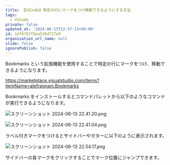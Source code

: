 ```yaml
---
title: 【VSCode】特定の行にマークをつけ移動できるようにする方法
tags:
  - VSCode
private: false
updated_at: '2024-06-13T22:57:13+09:00'
id: 1df6767f5ea536d727e9
organization_url_name: null
slide: false
ignorePublish: false
---
```

Bookmarks という拡張機能を使用することで特定の行にマークをつけ、移動できるようになります。

https://marketplace.visualstudio.com/items?itemName=alefragnani.Bookmarks

Bookmarks をインストールするとコマンドパレットから以下のようなコマンドが実行できるようになります。

![スクリーンショット 2024-06-13 22.41.20.png](https://qiita-image-store.s3.ap-northeast-1.amazonaws.com/0/2342443/c896785d-7096-2b54-2bbb-bc0574de3965.png)

![スクリーンショット 2024-06-13 22.41.04.png](https://qiita-image-store.s3.ap-northeast-1.amazonaws.com/0/2342443/c62ac087-052d-ef12-a9e0-a74758900260.png)

ラベル付きマークをつけるとサイドバーやガターに以下のように表示されます。

![スクリーンショット 2024-06-13 22.54.17.png](https://qiita-image-store.s3.ap-northeast-1.amazonaws.com/0/2342443/e0ed7819-a054-96a6-12e5-854a0bfbb8a9.png)

サイドバーの各マークをクリックすることでマーク位置にジャンプできます。
